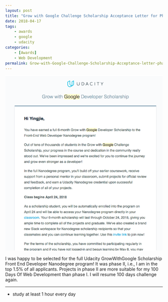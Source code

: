 ```yaml
---
layout: post
title: "Grow with Google Challenge Scholarship Acceptance Letter for Phase II"
date: 2018-04-17
tags:
	- awards
	- google
	- udacity
categories:
	- [Awards]
	- Web Development
permalink: Grow-with-Google-Challenge-Scholarship-Acceptance-letter-phase-ii
---
```


<img src="/img/2018-04-23-Grow-with-Google-Challenge-Scholarship-acceptance.png"> 

<!-- more -->


I was happy to be selected for the full Udacity GrowWithGoogle Scholarship Front End Developer Nanodegree program! It was phase II, i.e., I am in the top 1.5% of all applicants. Projects in phase II are more suitable for my 100 Days Of Web Development than phase I. I will resume 100 days challenge again.


- - - 

* study at least 1 hour every day